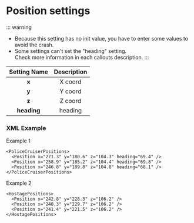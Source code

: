 # Position settings

::: warning
- Because this setting has no init value, you have to enter some values to avoid the crash.
- Some settings can't set the \"heading\" setting.<br/>
 Check more information in each callouts description.
:::

|Setting Name|Description|
|:-:|:-:|
|**x**|X coord|
|**y**|Y coord|
|**z**|Z coord|
|**heading**|heading|

### XML Example
Example 1
```xml:line-numbers
<PoliceCruiserPositions>
  <Position x="271.3" y="180.6" z="104.3" heading="69.4" />
  <Position x="258.9" y="185.2" z="104.4" heading="69.8" />
  <Position x="246.8" y="189.8" z="104.8" heading="68.1" />
</PoliceCruiserPositions>
```

Example 2
```xml:line-numbers
<HostagePositions>
  <Position x="242.8" y="228.3" z="106.2" />
  <Position x="248.3" y="229.7" z="106.2" />
  <Position x="241.4" y="221.5" z="106.2" />
</HostagePositions>
```